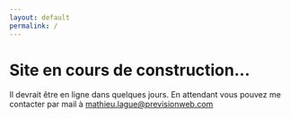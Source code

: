 ```yaml
---
layout: default
permalink: /
---
```

# Site en cours de construction...

Il devrait être en ligne dans quelques jours.
En attendant vous pouvez me contacter par mail à [mathieu.lague@previsionweb.com](mailto:mathieu.lague@previsionweb.com)
